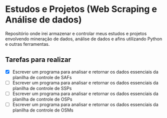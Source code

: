 # Estudos e Projetos (Web Scraping e Análise de dados)

Repositório onde irei armazenar e controlar meus estudos e projetos envolvendo mineração de dados, análise de dados e afins utilizando Python e outras ferramentas.

## Tarefas para realizar

- [x] Escrever um programa para analisar e retornar os dados essenciais da planilha de controle de SAFs
- [ ] Escrever um programa para analisar e retornar os dados essenciais da planilha de controle de SSPs
- [ ] Escrever um programa para analisar e retornar os dados essenciais da planilha de controle de OSPs
- [ ] Escrever um programa para analisar e retornar os dados essenciais da planilha de controle de OSMs
